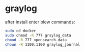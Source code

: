 # graylog
after install enter blew commands:  
```bash
sudo cd docker
sudo chmod -R 777 graylog_data
chmod -R 777 opensearch-data
chown -R 1100:1100 graylog_journal
```
